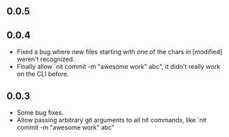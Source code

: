 ## 0.0.5



## 0.0.4

* Fixed a bug where new files starting with one of the chars in [modified] weren't recognized.
* Finally allow `nit commit -m "awesome work" abc", it didn't really work on the CLI before.

## 0.0.3

* Some bug fixes.
* Allow passing arbitrary git arguments to all nit commands, like `nit commit -m "awesome work" abc"